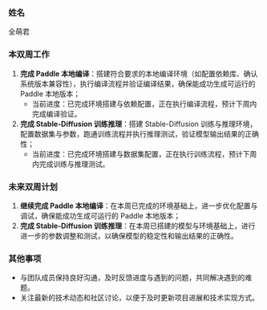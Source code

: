 ### 姓名

全萌君

### 本双周工作

1. **完成 Paddle 本地编译**：搭建符合要求的本地编译环境（如配置依赖库、确认系统版本兼容性），执行编译流程并验证编译结果，确保能成功生成可运行的 Paddle 本地版本；  
   - 当前进度：已完成环境搭建与依赖配置，正在执行编译流程，预计下周内完成编译验证。
2. **完成 Stable-Diffusion 训练推理**：搭建 Stable-Diffusion 训练与推理环境，配置数据集与参数，跑通训练流程并执行推理测试，验证模型输出结果的正确性；
   - 当前进度：已完成环境搭建与数据集配置，正在执行训练流程，预计下周内完成训练与推理测试。


### 未来双周计划

1. **继续完成 Paddle 本地编译**：在本周已完成的环境基础上，进一步优化配置与调试，确保能成功生成可运行的 Paddle 本地版本；
2. **完成 Stable-Diffusion 训练推理**：在本周已搭建的模型与环境基础上，进行进一步的参数调整和测试，以确保模型的稳定性和输出结果的正确性。

### 其他事项

- 与团队成员保持良好沟通，及时反馈进度与遇到的问题，共同解决遇到的难题。
- 关注最新的技术动态和社区讨论，以便于及时更新项目进展和技术实现方式。 